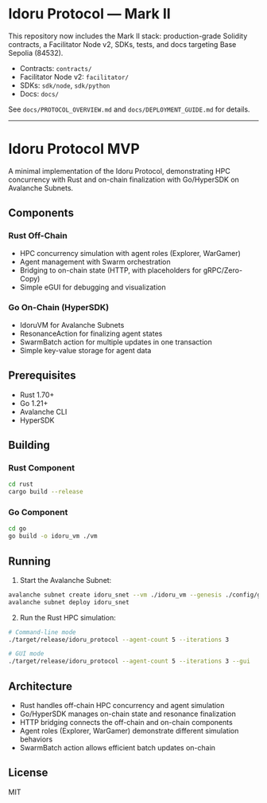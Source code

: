 # Idoru Protocol — Mark II

This repository now includes the Mark II stack: production-grade Solidity contracts, a Facilitator Node v2, SDKs, tests, and docs targeting Base Sepolia (84532).

- Contracts: `contracts/`
- Facilitator Node v2: `facilitator/`
- SDKs: `sdk/node`, `sdk/python`
- Docs: `docs/`

See `docs/PROTOCOL_OVERVIEW.md` and `docs/DEPLOYMENT_GUIDE.md` for details.

---

# Idoru Protocol MVP

A minimal implementation of the Idoru Protocol, demonstrating HPC concurrency with Rust and on-chain finalization with Go/HyperSDK on Avalanche Subnets.

## Components

### Rust Off-Chain
- HPC concurrency simulation with agent roles (Explorer, WarGamer)
- Agent management with Swarm orchestration
- Bridging to on-chain state (HTTP, with placeholders for gRPC/Zero-Copy)
- Simple eGUI for debugging and visualization

### Go On-Chain (HyperSDK)
- IdoruVM for Avalanche Subnets
- ResonanceAction for finalizing agent states
- SwarmBatch action for multiple updates in one transaction
- Simple key-value storage for agent data

## Prerequisites

- Rust 1.70+
- Go 1.21+
- Avalanche CLI
- HyperSDK

## Building

### Rust Component
```bash
cd rust
cargo build --release
```

### Go Component
```bash
cd go
go build -o idoru_vm ./vm
```

## Running

1. Start the Avalanche Subnet:
```bash
avalanche subnet create idoru_snet --vm ./idoru_vm --genesis ./config/genesis.json
avalanche subnet deploy idoru_snet
```

2. Run the Rust HPC simulation:
```bash
# Command-line mode
./target/release/idoru_protocol --agent-count 5 --iterations 3

# GUI mode
./target/release/idoru_protocol --agent-count 5 --iterations 3 --gui
```

## Architecture

- Rust handles off-chain HPC concurrency and agent simulation
- Go/HyperSDK manages on-chain state and resonance finalization
- HTTP bridging connects the off-chain and on-chain components
- Agent roles (Explorer, WarGamer) demonstrate different simulation behaviors
- SwarmBatch action allows efficient batch updates on-chain

## License

MIT 